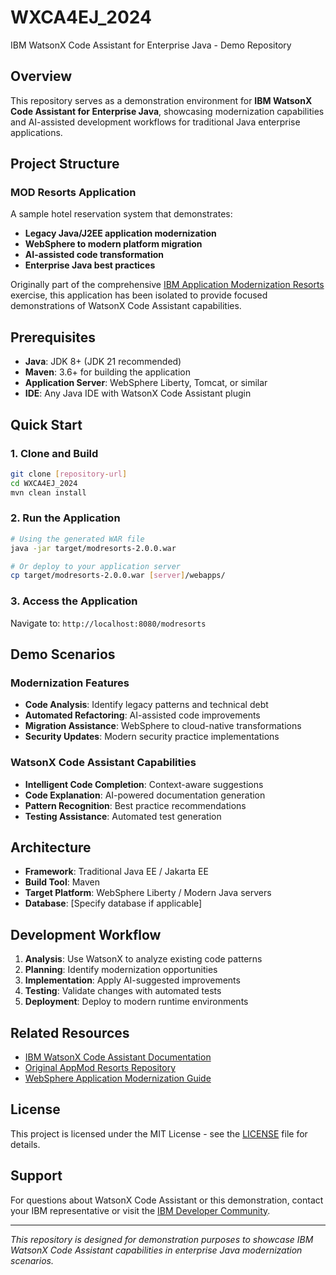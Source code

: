 # WXCA4EJ_2024
IBM WatsonX Code Assistant for Enterprise Java - Demo Repository

## Overview
This repository serves as a demonstration environment for **IBM WatsonX Code Assistant for Enterprise Java**, showcasing modernization capabilities and AI-assisted development workflows for traditional Java enterprise applications.

## Project Structure

### MOD Resorts Application
A sample hotel reservation system that demonstrates:
- **Legacy Java/J2EE application modernization**
- **WebSphere to modern platform migration**
- **AI-assisted code transformation**
- **Enterprise Java best practices**

Originally part of the comprehensive [IBM Application Modernization Resorts](https://github.com/IBM/appmod-resorts) exercise, this application has been isolated to provide focused demonstrations of WatsonX Code Assistant capabilities.

## Prerequisites
- **Java**: JDK 8+ (JDK 21 recommended)
- **Maven**: 3.6+ for building the application
- **Application Server**: WebSphere Liberty, Tomcat, or similar
- **IDE**: Any Java IDE with WatsonX Code Assistant plugin

## Quick Start

### 1. Clone and Build
```bash
git clone [repository-url]
cd WXCA4EJ_2024
mvn clean install
```

### 2. Run the Application
```bash
# Using the generated WAR file
java -jar target/modresorts-2.0.0.war

# Or deploy to your application server
cp target/modresorts-2.0.0.war [server]/webapps/
```

### 3. Access the Application
Navigate to: `http://localhost:8080/modresorts`

## Demo Scenarios

### Modernization Features
- **Code Analysis**: Identify legacy patterns and technical debt
- **Automated Refactoring**: AI-assisted code improvements
- **Migration Assistance**: WebSphere to cloud-native transformations
- **Security Updates**: Modern security practice implementations

### WatsonX Code Assistant Capabilities
- **Intelligent Code Completion**: Context-aware suggestions
- **Code Explanation**: AI-powered documentation generation
- **Pattern Recognition**: Best practice recommendations
- **Testing Assistance**: Automated test generation

## Architecture
- **Framework**: Traditional Java EE / Jakarta EE
- **Build Tool**: Maven
- **Target Platform**: WebSphere Liberty / Modern Java servers
- **Database**: [Specify database if applicable]

## Development Workflow
1. **Analysis**: Use WatsonX to analyze existing code patterns
2. **Planning**: Identify modernization opportunities
3. **Implementation**: Apply AI-suggested improvements
4. **Testing**: Validate changes with automated tests
5. **Deployment**: Deploy to modern runtime environments

## Related Resources
- [IBM WatsonX Code Assistant Documentation](https://www.ibm.com/products/watsonx-code-assistant)
- [Original AppMod Resorts Repository](https://github.com/IBM/appmod-resorts)
- [WebSphere Application Modernization Guide](https://www.ibm.com/cloud/websphere-application-platform)


## License
This project is licensed under the MIT License - see the [LICENSE](LICENSE) file for details.

## Support
For questions about WatsonX Code Assistant or this demonstration, contact your IBM representative or visit the [IBM Developer Community](https://developer.ibm.com/).

---
*This repository is designed for demonstration purposes to showcase IBM WatsonX Code Assistant capabilities in enterprise Java modernization scenarios.*